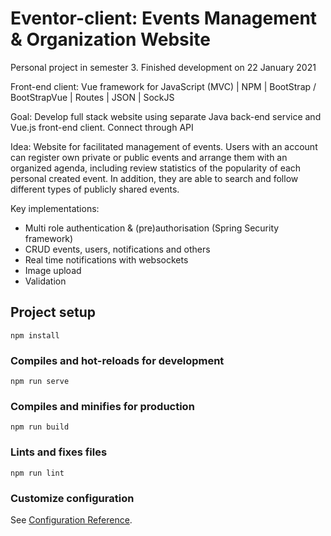 # Eventor-client: Events Management & Organization Website
Personal project in semester 3. Finished development on 22 January 2021

Front-end client:
Vue framework for JavaScript (MVC) | NPM | BootStrap / BootStrapVue | Routes | JSON | SockJS 


Goal:
Develop full stack website using separate Java back-end service and Vue.js front-end client. Connect through API


Idea:
Website for facilitated management of events. Users with an account can register own private or public events and arrange them with an organized agenda, including review statistics of the popularity of each personal created event. In addition, they are able to search and follow different types of publicly shared events.


Key implementations:
* Multi role authentication & (pre)authorisation (Spring Security framework)
* CRUD events, users, notifications and others
* Real time notifications with websockets
* Image upload
* Validation



## Project setup
```
npm install
```

### Compiles and hot-reloads for development
```
npm run serve
```

### Compiles and minifies for production
```
npm run build
```

### Lints and fixes files
```
npm run lint
```

### Customize configuration
See [Configuration Reference](https://cli.vuejs.org/config/).
